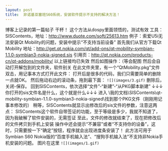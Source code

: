 ```yaml
---
layout: post
title:  非诺基亚塞班S60系统，安装软件提示不支持的解决方法！
---
```

博客上记录的第一篇帖子
干杯！
这个方法从dospy里面领悟的，测试有效
工具：SISContents，地址：http://www.duote.com/soft/25613.htm
例子：索爱U5i无法安装Qt Mobility的问题，安装中提示“不支持当前设备”
首先我们从官方下载Qt Mobility
地址：http://get.qt.nokia.com/qt/add-ons/qt-mobility-symbian-1.1.0-symbian3-nokia-signed.sis
引用页：http://qt.nokia.com/products-cn/qt-addons/mobility/
以上链接均已失效
然后如图操作：（等会配图
然后会自动打开解包到的文件夹，软件别关
在此文件夹里，有一个“QtMobility.pkg”文件
双击，用记事本方式打开此文件：
打开后是很多的代码，我们只需要简单的删除一点就OK。
然后拖动右边的滚动条，拖到最下面：
`![](images/3.gif)`
删除后，关闭-保存。
回到SISContents，依次选择“文件”-“新建”-“从PKG脚本新建”
↓↓↓你打开的sis文件名是什么，这个就是什么↓↓↓
进入 \我的文档\SISContents\qt-mobility-symbian-1.1.0-symbian3-nokia-signed\找到那个PKG文件（刚刚用记事本修改的）
稍等，SISContents就显示出修改后的sis文件的参数，注意这两点：
SISContents这个软件自带签证的功能，至于等级是多少，我就不知道了，因为我破解了软件安装的，无需签证
至此，文件的修改就结束了，现在把修改后的文件拷贝到手机上安装
操作中还会提示“不兼容”或者“不支持你的设备”，这时，只需要按一下“确定”按钮，程序就会出现进度条安装了！
此方法可用于Symbian S60 Nokia版的“百度手机输入法”、“搜狗手机输入法”不支持非Nokia手机安装的问题。
图片在这里
`![](images/1.gif)`